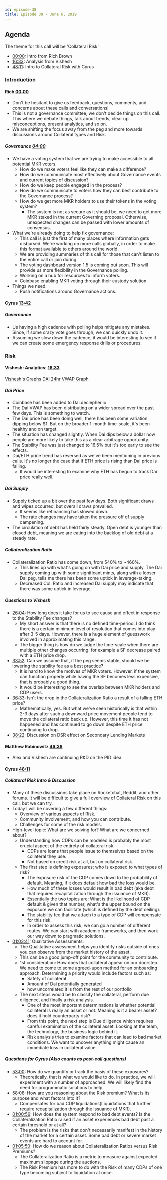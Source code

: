 ```yaml
---
id: episode-38
title: Episode 38 - June 6, 2019
---
```


## Agenda

The theme for this call will be 'Collateral Risk'

- [00:00](https://youtu.be/AAYQZStoysQ?list=PLLzkWCj8ywWNq5-90-Id6VPSsrk4OWVan&t=5): Intro from Rich Brown
- [16:33](https://youtu.be/AAYQZStoysQ?list=PLLzkWCj8ywWNq5-90-Id6VPSsrk4OWVan&t=999): Analysis from Vishesh
- [48:11](https://youtu.be/AAYQZStoysQ?list=PLLzkWCj8ywWNq5-90-Id6VPSsrk4OWVan&t=2892): Intro to Collateral Risk with Cyrus

### Introduction

#### Rich [00:00](https://youtu.be/AAYQZStoysQ?list=PLLzkWCj8ywWNq5-90-Id6VPSsrk4OWVan&t=5)

- Don't be hesitant to give us feedback, questions, comments, and concerns about these calls and conversations!
- This is not a governance committee, we don't decide things on this call. This where we debate things, talk about trends, clear up misconceptions, present analytics, and so on.
- We are shifting the focus away from the peg and more towards discussions around Collateral types and Risk.

##### Governance [04:00](https://youtu.be/AAYQZStoysQ?list=PLLzkWCj8ywWNq5-90-Id6VPSsrk4OWVan&t=241)

- We have a voting system that we are trying to make accessible to all potential MKR voters.
  - How do we make voters feel like they can make a difference?
  - How do we communicate most effectively about Governance events and current topics of discussion?
  - How do we keep people engaged in the process?
  - How do we communicate to voters how they can best contribute to the Governance process?
  - How do we get more MKR holders to use their tokens in the voting system?
    - The system is not as secure as it should be, we need to get more MKR staked in the current Governing proposal. Otherwise, unexpected changes can be passed with lower amounts of consensus.
- What we're already doing to help fix governance:
  - This call is just the first of many places where information gets disbursed. We're working on more calls globally, in order to make this format available to others around the world.
  - We are providing summaries of this call for those that can't listen to the entire call or join during.
  - The voting dashboard version 1.5 is coming out soon. This will provide us more flexibility in the Governance polling.
  - Working on a hub for resources to inform voters.
  - Coinbase enabling MKR voting through their custody solution.
- Things we need:
  - Push notifications around Governance actions.

#### Cyrus [13:42](https://youtu.be/AAYQZStoysQ?list=PLLzkWCj8ywWNq5-90-Id6VPSsrk4OWVan&t=826)

##### Governance

- Us having a high cadence with polling helps mitigate any mistakes. Since, if some crazy vote goes through, we can quickly undo it.
- Assuming we slow down the cadence, it would be interesting to see if we can create some emergency response drills or procedures.

### Risk

#### Vishesh: Analytics: [16:33](https://youtu.be/AAYQZStoysQ?list=PLLzkWCj8ywWNq5-90-Id6VPSsrk4OWVan&t=999)

[Vishesh's Graphs](http://makerdao.descipher.io/)
[DAI 24hr VWAP Graph](http://dai.descipher.io/)

##### Dai Price

- Coinbase has been added to Dai.deciepher.io
- The Dai VWAP has been distributing on a wider spread over the past few days. This is something to watch.
- The Dai price has been doing well, there has been some variation dipping below \$1. But on the broader 1-month time-scale, it's been healthy and on target.
- The situation has changed slightly. When Dai dips below a dollar now people are more likely to take this as a clear arbitrage opportunity.
- The Stability Fee was just changed to 16.5% but it's too early to see the effects.
- Dai/ETH price trend has reversed as we've been mentioning in previous calls. It's no longer the case that if ETH price is rising than Dai price is falling.
  - It would be interesting to examine why ETH has begun to track Dai price really well.

##### Dai Supply

- Supply ticked up a bit over the past few days. Both significant draws and wipes occurred, but overall draws prevailed.
  - It seems like refinancing has slowed down.
  - The rate changes may have taken the pressure off of supply dampening.
- The circulation of debt has held fairly steady. Open debt is younger than closed debt, meaning we are eating into the backlog of old debt at a steady rate.

##### Collateralization Ratio

- Collateralization Ratio has come down, from 540% to ~460%.
  - This lines up with what's going on with Dai price and supply. The Dai supply coming up with some significant mints, along with a looser Dai peg, tells me there has been some uptick in leverage-taking.
  - Decreased Col. Ratio and increased Dai supply may indicate that there was some uptick in leverage.

##### Questions to Vishesh

- [26:04](https://youtu.be/AAYQZStoysQ?list=PLLzkWCj8ywWNq5-90-Id6VPSsrk4OWVan&t=1565): How long does it take for us to see cause and effect in response to the Stability Fee changes?
  - My short answer is that there is no defined time-period. I do think there is a certain minimum level of resolution that comes into play after 3-5 days. However, there is a huge element of guesswork involved in approximating this range.
  - The bigger thing is how do we judge the time-scale when there are multiple other changes occurring: for example a SF decrease paired with a ETH price drop.
- [33:52](https://youtu.be/AAYQZStoysQ?list=PLLzkWCj8ywWNq5-90-Id6VPSsrk4OWVan&t=2033): Can we assume that, if the peg seems stable, should we be lowering the stability fee as a best practice?
  - It is hard to know the motives of MKR voters. However, if the system can function properly while having the SF becomes less expensive, that is probably a good thing.
  - It would be interesting to see the overlap between MKR holders and CDP users.
- [36:33](https://youtu.be/AAYQZStoysQ?list=PLLzkWCj8ywWNq5-90-Id6VPSsrk4OWVan&t=2194): Isn't the drop in the Collateralization Ratio a result of a falling ETH price?
  - Mathematically, yes. But what we've seen historically is that within 2-3 days after such a downward price movement people tend to move the collateral ratio back up. However, this time it has not happened and has continued to go down despite ETH price continuing to drop.
- [38:22](https://youtu.be/AAYQZStoysQ?list=PLLzkWCj8ywWNq5-90-Id6VPSsrk4OWVan&t=2303): Discussion on DSR effect on Secondary Lending Markets

#### Matthew Rabinowitz [46:38](https://youtu.be/AAYQZStoysQ?list=PLLzkWCj8ywWNq5-90-Id6VPSsrk4OWVan&t=2799)

- Alex and Vishesh are continuing R&D on the PID idea.

#### Cyrus [48:11](https://youtu.be/AAYQZStoysQ?list=PLLzkWCj8ywWNq5-90-Id6VPSsrk4OWVan&t=2892)

##### Collateral Risk Intro & Discussion

- Many of these discussions take place on Rocketchat, Reddit, and other forums. It will be difficult to give a full overview of Collateral Risk on this call, but we can try.
- Today I will be covering a few different things:
  - Overview of various aspects of Risk.
  - Community involvement, and how you can contribute.
  - Challenges for some of the risk models.
- High-level topic: What are we solving for? What are we concerned about?
  - Understanding how CDPs can be modeled is probably the most crucial aspect of the entirety of collateral risk.
    - CDPs are loans that people issue to themselves based on the collateral they use.
    - Not based on credit risk at all, but on collateral risk.
  - The first step is defining exposures; who is exposed to what types of risk?
    - The exposure risk of the CDP comes down to the probability of default. Meaning, if it does default how bad the loss would be.
    - How much of these losses would result in bad debt (aka debt that requires recapitalization through the issuance of MKR).
    - Essentially the two topics are: What is the likelihood of CDP default & given that number, what's the upper bound on the exposure we can facilitate (which is defined by the debt ceiling).
    - The stability fee that we attach to a type of CDP will compensate for this risk.
    - In order to assess this risk, we can go a number of different routes. We can start with academic frameworks, and then work our way down to pragmatic solutions.
- [01:03:41](https://youtu.be/AAYQZStoysQ?list=PLLzkWCj8ywWNq5-90-Id6VPSsrk4OWVan&t=3817): Qualitative Assessments:
  - The Qualitative assessment helps you identify risks outside of ones you can observe from the market history of the asset.
  - This can be a good jump-off point for the community to contribute.
  - 1st consideration: How does that collateral appear on our doorstep. We need to come to some agreed-upon method for an onboarding approach. Determining a priority would include factors such as:
    - Safety of collateral
    - Amount of Dai potentially generated
    - how uncorrelated it is from the rest of our portfolio
  - The next steps would be to classify the collateral, perform due diligence, and finally a risk analysis.
    - One of the most important determinations is whether potential collateral is really an asset or not. Meaning is it a bearer asset? does it hold counterparty risk?
    - From this point, the next step is Due diligence which requires careful examination of the collateral asset. Looking at the team, the technology, the business logic behind it.
    - Risk analysis tries to examine factors that can lead to bad market conditions. We want to uncover anything might cause an immediate loss in collateral value.

##### Questions for Cyrus (Also counts as post-call questions)

- [53:00](https://youtu.be/AAYQZStoysQ?list=PLLzkWCj8ywWNq5-90-Id6VPSsrk4OWVan&t=3180): How do we quantify or track the basis of these exposures?
  - Theoretically, that is what we would like to do. In practice, we will experiment with a number of approached. We will likely find the need for programmatic solutions to help.
- [58:08](https://youtu.be/AAYQZStoysQ?list=PLLzkWCj8ywWNq5-90-Id6VPSsrk4OWVan&t=3490): How are you reasoning about the Risk premium? What is its purpose and what factors into it?
  - Compensates for bad CDP liquidations(Liquidations that further require recapitalization through the issuance of MKR).
- [01:00:56](https://youtu.be/AAYQZStoysQ?list=PLLzkWCj8ywWNq5-90-Id6VPSsrk4OWVan&t=3654): How does the system respond to bad debt events? Is the Collateralization Ratio raised if an asset experiences bad debt past a certain threshold or at all?
  - The problem is the risks that don't necessarily manifest in the history of the market for a certain asset. Some bad debt or severe market events are hard to account for.
- [01:05:50](https://youtu.be/AAYQZStoysQ?list=PLLzkWCj8ywWNq5-90-Id6VPSsrk4OWVan&t=3953): How do we reason about Collateralization Ratios versus Risk Premiums?
  - The Collateralization Ratio is a metric to measure against expected maximum slippage during the auctions.
  - The Risk Premium has more to do with the Risk of many CDPs of one type becoming subject to liquidation at once.
